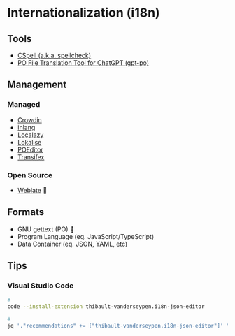 # Internationalization (i18n)

<!--
https://github.com/WeblateOrg/weblate
https://github.com/formatjs/formatjs
https://github.com/lokalise/i18n-ally
-->

<!--
chrome://settings/?search=languages

about:preferences#general > Language
-->

## Tools

- [CSpell (a.k.a. spellcheck)](/cspell.md)
- [PO File Translation Tool for ChatGPT (gpt-po)](/gpt-po.md)

<!--
https://ai-json-translator.vercel.app

https://github.com/fkirc/attranslate
https://github.com/dguisadom/GPTranslator
https://github.com/sonderbase/gpt-translator
https://github.com/lobehub/lobe-cli-toolbox/tree/master/packages/lobe-i18n
https://github.com/ObservedObserver/chatgpt-i18n
-->

## Management

### Managed

- [Crowdin](https://crowdin.com)
- [inlang](/inlang.md)
- [Localazy](https://localazy.com)
- [Lokalise](https://lokalise.com)
- [POEditor](https://poeditor.com)
- [Transifex](https://transifex.com)

<!--
https://simplelocalize.io
https://translation.io
https://github.com/translation
-->

### Open Source

- [Weblate](/weblate/README.md) 🌟

<!--
https://github.com/recontentapp/recontentapp
https://github.com/tolgee/tolgee-platform
-->

## Formats

- GNU gettext (PO) 🌟
- Program Language (eq. JavaScript/TypeScript)
- Data Container (eq. JSON, YAML, etc)

## Tips

### Visual Studio Code

```sh
#
code --install-extension thibault-vanderseypen.i18n-json-editor

#
jq '."recommendations" += ["thibault-vanderseypen.i18n-json-editor"]' "$PWD"/.vscode/extensions.json | sponge "$PWD"/.vscode/extensions.json
```
